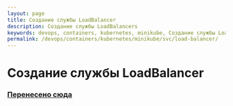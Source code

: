```yaml
---
layout: page
title: Создание службы LoadBalancer
description: Создание службы LoadBalancers
keywords: devops, containers, kubernetes, minikube, Создание службы LoadBalancers
permalink: /devops/containers/kubernetes/minikube/svc/load-balancer/
---
```


# Создание службы LoadBalancer

### [Перенесено сюда](//docs.k8s.ru/containers/kubernetes/svc/load-balancer/)
